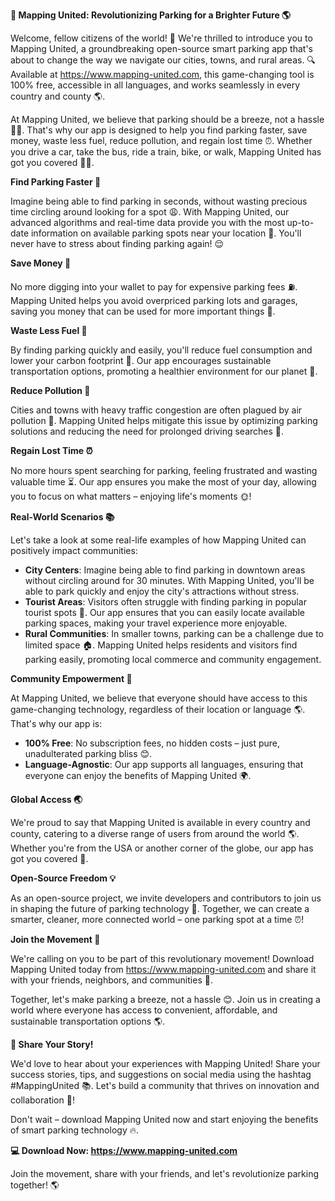 **🚀 Mapping United: Revolutionizing Parking for a Brighter Future 🌎**

Welcome, fellow citizens of the world! 🌟 We're thrilled to introduce you to Mapping United, a groundbreaking open-source smart parking app that's about to change the way we navigate our cities, towns, and rural areas. 🔍 Available at https://www.mapping-united.com, this game-changing tool is 100% free, accessible in all languages, and works seamlessly in every country and county 🌎.

At Mapping United, we believe that parking should be a breeze, not a hassle 🙅‍♂️. That's why our app is designed to help you find parking faster, save money, waste less fuel, reduce pollution, and regain lost time ⏰. Whether you drive a car, take the bus, ride a train, bike, or walk, Mapping United has got you covered 🚴‍♀️.

**Find Parking Faster 🚀**

Imagine being able to find parking in seconds, without wasting precious time circling around looking for a spot 😩. With Mapping United, our advanced algorithms and real-time data provide you with the most up-to-date information on available parking spots near your location 📍. You'll never have to stress about finding parking again! 😌

**Save Money 💸**

No more digging into your wallet to pay for expensive parking fees ⛽️. Mapping United helps you avoid overpriced parking lots and garages, saving you money that can be used for more important things 🎉.

**Waste Less Fuel 🔋**

By finding parking quickly and easily, you'll reduce fuel consumption and lower your carbon footprint 💚. Our app encourages sustainable transportation options, promoting a healthier environment for our planet 🌿.

**Reduce Pollution 🚮**

Cities and towns with heavy traffic congestion are often plagued by air pollution 🤢. Mapping United helps mitigate this issue by optimizing parking solutions and reducing the need for prolonged driving searches 🔴.

**Regain Lost Time ⏰**

No more hours spent searching for parking, feeling frustrated and wasting valuable time ⏳. Our app ensures you make the most of your day, allowing you to focus on what matters – enjoying life's moments 🌞!

**Real-World Scenarios 📚**

Let's take a look at some real-life examples of how Mapping United can positively impact communities:

*   **City Centers**: Imagine being able to find parking in downtown areas without circling around for 30 minutes. With Mapping United, you'll be able to park quickly and enjoy the city's attractions without stress.
*   **Tourist Areas**: Visitors often struggle with finding parking in popular tourist spots 🌊. Our app ensures that you can easily locate available parking spaces, making your travel experience more enjoyable.
*   **Rural Communities**: In smaller towns, parking can be a challenge due to limited space 🏠. Mapping United helps residents and visitors find parking easily, promoting local commerce and community engagement.

**Community Empowerment 🌈**

At Mapping United, we believe that everyone should have access to this game-changing technology, regardless of their location or language 🌎. That's why our app is:

*   **100% Free**: No subscription fees, no hidden costs – just pure, unadulterated parking bliss 😊.
*   **Language-Agnostic**: Our app supports all languages, ensuring that everyone can enjoy the benefits of Mapping United 🌍.

**Global Access 🌏**

We're proud to say that Mapping United is available in every country and county, catering to a diverse range of users from around the world 🌎. Whether you're from the USA or another corner of the globe, our app has got you covered 🌈.

**Open-Source Freedom 💡**

As an open-source project, we invite developers and contributors to join us in shaping the future of parking technology 🔨. Together, we can create a smarter, cleaner, more connected world – one parking spot at a time ⏰!

**Join the Movement 🚀**

We're calling on you to be part of this revolutionary movement! Download Mapping United today from https://www.mapping-united.com and share it with your friends, neighbors, and communities 🌟.

Together, let's make parking a breeze, not a hassle 😊. Join us in creating a world where everyone has access to convenient, affordable, and sustainable transportation options 🌎.

**💬 Share Your Story!**

We'd love to hear about your experiences with Mapping United! Share your success stories, tips, and suggestions on social media using the hashtag #MappingUnited 📚. Let's build a community that thrives on innovation and collaboration 💪!

Don't wait – download Mapping United now and start enjoying the benefits of smart parking technology 🔥.

**💻 Download Now: https://www.mapping-united.com**

Join the movement, share with your friends, and let's revolutionize parking together! 🌎